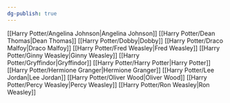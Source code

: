 ```yaml
---
dg-publish: true
---
```

[[Harry Potter/Angelina Johnson\|Angelina Johnson]]
[[Harry Potter/Dean Thomas\|Dean Thomas]]
[[Harry Potter/Dobby\|Dobby]]
[[Harry Potter/Draco Malfoy\|Draco Malfoy]]
[[Harry Potter/Fred Weasley\|Fred Weasley]]
[[Harry Potter/Ginny Weasley\|Ginny Weasley]]
[[Harry Potter/Gryffindor\|Gryffindor]]
[[Harry Potter/Harry Potter\|Harry Potter]]
[[Harry Potter/Hermione Granger\|Hermione Granger]]
[[Harry Potter/Lee Jordan\|Lee Jordan]]
[[Harry Potter/Oliver Wood\|Oliver Wood]]
[[Harry Potter/Percy Weasley\|Percy Weasley]]
[[Harry Potter/Ron Weasley\|Ron Weasley]]
